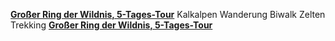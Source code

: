 [**Großer Ring der Wildnis, 5-Tages-Tour**](https://wildniswandern.kalkalpen.at/mobile/de/tour/wildniswandern/grosser-ring-der-wildnis-5-tages-tour/10363700/)
Kalkalpen Wanderung Biwalk Zelten Trekking 
[**Großer Ring der Wildnis, 5-Tages-Tour**](https://wildniswandern.kalkalpen.at/mobile/de/tour/wildniswandern/grosser-ring-der-wildnis-5-tages-tour/10363700/)